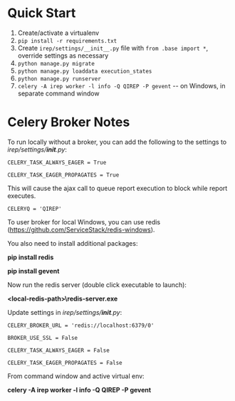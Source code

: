 Quick Start
===========

1. Create/activate a virtualenv
2. `pip install -r requirements.txt`
3. Create `irep/settings/__init__.py` file with `from .base import *`, override settings as necessary
4. `python manage.py migrate`
5. `python manage.py loaddata execution_states`
6. `python manage.py runserver`
7. `celery -A irep worker -l info -Q QIREP -P gevent` -- on Windows, in separate command window

Celery Broker Notes
===================
To run locally without a broker, you can add the following to the settings to *irep/settings/__init__.py*:

`CELERY_TASK_ALWAYS_EAGER = True`

`CELERY_TASK_EAGER_PROPAGATES = True`

This will cause the ajax call to queue report execution to block while report executes.

`CELERYQ = 'QIREP'`

To user broker for local Windows, you can use redis (https://github.com/ServiceStack/redis-windows).

You also need to install additional packages:

**pip install redis**

**pip install gevent**


Now run the redis server (double click executable to launch):

**\<local-redis-path\>\redis-server.exe**

Update settings in *irep/settings/__init__.py*:

`CELERY_BROKER_URL = 'redis://localhost:6379/0'`

`BROKER_USE_SSL = False`

`CELERY_TASK_ALWAYS_EAGER = False`

`CELERY_TASK_EAGER_PROPAGATES = False `

From command window and active virtual env:

**celery -A irep worker -l info -Q QIREP -P gevent**